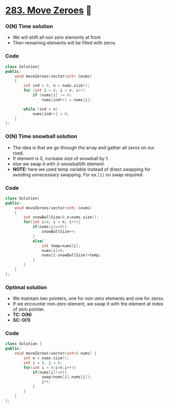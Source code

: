 # [283. Move Zeroes](https://leetcode.com/problems/move-zeroes/) 🌟

### O(N) Time solution

-   We will shift all non zero elements at front
-   Then remaining elements will be filled with zeros

### Code

```cpp
class Solution{
public:
    void moveZeroes(vector<int> &nums)
    {
        int ind = 0, n = nums.size();
        for (int i = 0; i < n; i++)
            if (nums[i] != 0)
                nums[ind++] = nums[i];

        while (ind < n)
            nums[ind++] = 0;
    }
};
```

### O(N) Time snowball solution

-   The idea is that we go through the array and gather all zeros on our road.
-   If element is 0, increase size of snowball by 1.
-   else we swap it with (i-snowball)th element.
-   **NOTE:** here we used temp variable instead of direct swapping for avoiding unnecessary swapping. For ex.`[1]` no swap required.

### Code

```cpp
class Solution{
public:
    void moveZeroes(vector<int> &nums)
    {
        int snowBallSize=0,n=nums.size();
        for(int i=0; i < n; i++){
            if(nums[i]==0){
                snowBallSize++;
            }
            else{
                int temp=nums[i];
                nums[i]=0;
                nums[i-snowBallSize]=temp;
            }
        }
    }
};
```

### Optimal solution

-   We maintain two pointers, one for non-zero elements and one for zeros.
-   If we encounter non-zero element, we swap it with the element at index of zero pointer.
-   **TC: O(N)**
-   **SC: O(1)**

### Code

```cpp
class Solution {
public:
    void moveZeroes(vector<int>& nums) {
        int n = nums.size();
        int i = 0, j = 0;
        for(int i = 0;i<n;i++){
            if(nums[i]!=0){
                swap(nums[i],nums[j]);
                j++;
            }
        }
    }
};
```
